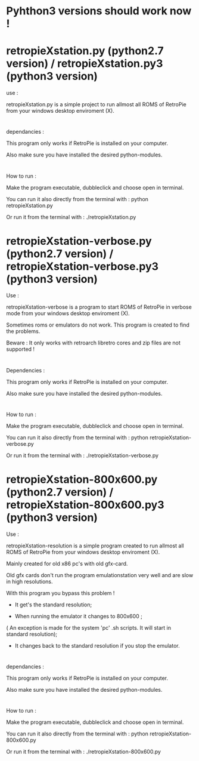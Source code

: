 #

# Pyhthon3 versions should work now !

#

# retropieXstation.py (python2.7 version) / retropieXstation.py3 (python3 version)

use :

retropieXstation.py is a simple project to run allmost all ROMS of RetroPie from your windows desktop enviroment (X).

#

dependancies :

This program only works if RetroPie is installed on your computer.

Also make sure you have installed the desired python-modules.

#

How to run :

Make the program executable, dubbleclick and choose open in terminal.

You can run it also directly from the terminal with : python retropieXstation.py

Or run it from the terminal with : ./retropieXstation.py

#

# retropieXstation-verbose.py (python2.7 version) / retropieXstation-verbose.py3 (python3 version)

Use : 

retropieXstation-verbose is a program to start ROMS of RetroPie in verbose mode from your windows desktop enviroment (X).

Sometimes roms or emulators do not work. This program is created to find the problems.

Beware : It only works with retroarch libretro cores and zip files are not supported !

#

Dependencies : 

This program only works if RetroPie is installed on your computer.

Also make sure you have installed the desired python-modules.

#

How to run :

Make the program executable, dubbleclick and choose open in terminal.

You can run it also directly from the terminal with : python retropieXstation-verbose.py

Or run it from the terminal with : ./retropieXstation-verbose.py

#

# retropieXstation-800x600.py (python2.7 version) / retropieXstation-800x600.py3 (python3 version)

Use : 

retropieXstation-resolution is a simple program created to run allmost all ROMS of RetroPie from your windows desktop enviroment (X).

Mainly created for old x86 pc's with old gfx-card.

Old gfx cards don't run the program emulationstation very well and are slow in high resolutions. 

With this program you bypass this problem !

- It get's the standard resolution;

- When running the emulator it changes to 800x600 ;

( An exception is made for the system 'pc' .sh scripts. It will start in standard resolution);

- It changes back to the standard resolution if you stop the emulator.

#

dependancies :

This program only works if RetroPie is installed on your computer.

Also make sure you have installed the desired python-modules.

#

How to run :

Make the program executable, dubbleclick and choose open in terminal.

You can run it also directly from the terminal with : python retropieXstation-800x600.py

Or run it from the terminal with : ./retropieXstation-800x600.py

#
